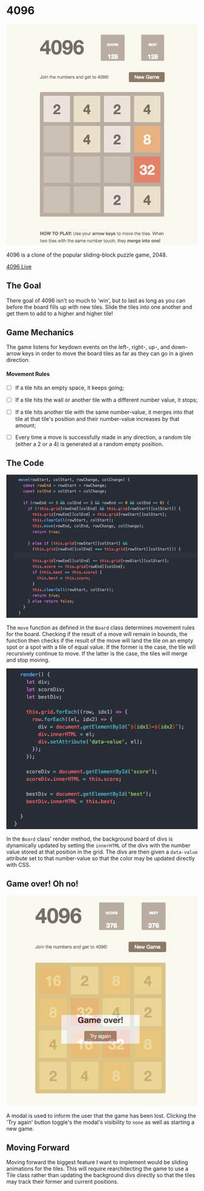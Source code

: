 # 4096
![](Images/4096.png)

4096 is a clone of the popular sliding-block puzzle game, 2048.

[4096 Live](akorn3001.github.io/4096)

## The Goal
There goal of 4096 isn't so much to 'win', but to last as long as you can before the board fills up with new tiles. Slide the tiles into one another and get them to add to a higher and higher tile!

## Game Mechanics
The game listens for keydown events on the left-, right-, up-, and down-arrow keys in order to move the board tiles as far as they can go in a given direction.

#### Movement Rules
- [ ] If a tile hits an empty space, it keeps going;
- [ ] If a tile hits the wall or another tile with a different number value, it stops;
- [ ] If a tile hits another tile with the same number-value, it merges into that tile at that tile's position and their number-value increases by that amount;
- [ ] Every time a move is successfully made in any direction, a random tile (either a 2 or a 4) is generated at a random empty position.


## The Code

![](Images/move_code.png)

The `move` function as defined in the `Board` class determines movement rules for the board. Checking if the result of a move will remain in bounds, the function then checks if the result of the move will land the tile on an empty spot or a spot with a tile of equal value. If the former is the case, the tile will recursively continue to move. If the latter is the case, the tiles will merge and stop moving.


![](Images/board_render.png)

In the `Board` class' render method, the background board of divs is dynamically updated by setting the `innerHTML` of the divs with the number value stored at that position in the grid. The divs are then given a `data-value` attribute set to that number-value so that the color may be updated directly with CSS.


## Game over! Oh no!
![](Images/game_over_modal.png)

A modal is used to inform the user that the game has been lost. Clicking the 'Try again' button toggle's the modal's visibility to `none` as well as starting a new game.

## Moving Forward
Moving forward the biggest feature I want to implement would be sliding animations for the tiles. This will require rearchitecting the game to use a Tile class rather than updating the background divs directly so that the tiles may track their former and current positions.
